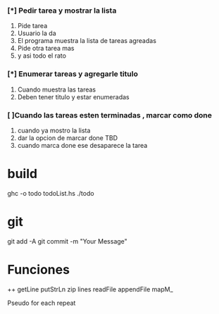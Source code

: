 ### [*] Pedir tarea y mostrar la lista 
1. Pide tarea
2. Usuario la da
3. El programa muestra la lista de tareas agreadas
4. Pide otra tarea mas
5. y asi todo el rato

### [*] Enumerar tareas y agregarle titulo
1. Cuando muestra las tareas
2. Deben tener titulo y estar enumeradas

### [ ]Cuando las tareas esten terminadas , marcar como done
1. cuando ya mostro la lista
2. dar la opcion de marcar done TBD
3. cuando marca done ese desaparece la tarea



# build
ghc -o todo todoList.hs
./todo

# git
git add -A
git commit -m "Your Message"


# Funciones

++
getLine
putStrLn
zip
lines
readFile
appendFile
mapM_

Pseudo
for each
repeat
